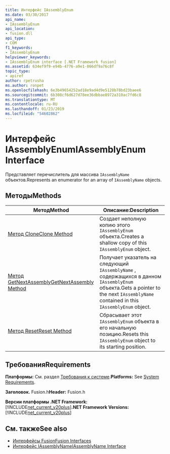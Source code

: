 ```yaml
---
title: Интерфейс IAssemblyEnum
ms.date: 03/30/2017
api_name:
- IAssemblyEnum
api_location:
- fusion.dll
api_type:
- COM
f1_keywords:
- IAssemblyEnum
helpviewer_keywords:
- IAssemblyEnum interface [.NET Framework fusion]
ms.assetid: 634ef9f9-e94b-4776-a9e1-866df9a76c8f
topic_type:
- apiref
author: rpetrusha
ms.author: ronpet
ms.openlocfilehash: 6e3b49654252ad18e9ad4d9e5128b78bd23baee6
ms.sourcegitcommit: 6b308cf6d627d78ee36dbbae8972a310ac7fd6c8
ms.translationtype: MT
ms.contentlocale: ru-RU
ms.lasthandoff: 01/23/2019
ms.locfileid: "54602862"
---
```

# <a name="iassemblyenum-interface"></a><span data-ttu-id="1d5ae-102">Интерфейс IAssemblyEnum</span><span class="sxs-lookup"><span data-stu-id="1d5ae-102">IAssemblyEnum Interface</span></span>
<span data-ttu-id="1d5ae-103">Представляет перечислитель для массива `IAssemblyName` объектов.</span><span class="sxs-lookup"><span data-stu-id="1d5ae-103">Represents an enumerator for an array of `IAssemblyName` objects.</span></span>  
  
## <a name="methods"></a><span data-ttu-id="1d5ae-104">Методы</span><span class="sxs-lookup"><span data-stu-id="1d5ae-104">Methods</span></span>  
  
|<span data-ttu-id="1d5ae-105">Метод</span><span class="sxs-lookup"><span data-stu-id="1d5ae-105">Method</span></span>|<span data-ttu-id="1d5ae-106">Описание:</span><span class="sxs-lookup"><span data-stu-id="1d5ae-106">Description</span></span>|  
|------------|-----------------|  
|[<span data-ttu-id="1d5ae-107">Метод Clone</span><span class="sxs-lookup"><span data-stu-id="1d5ae-107">Clone Method</span></span>](../../../../docs/framework/unmanaged-api/fusion/iassemblyenum-clone-method.md)|<span data-ttu-id="1d5ae-108">Создает неполную копию этого `IAssemblyEnum` объекта.</span><span class="sxs-lookup"><span data-stu-id="1d5ae-108">Creates a shallow copy of this `IAssemblyEnum` object.</span></span>|  
|[<span data-ttu-id="1d5ae-109">Метод GetNextAssembly</span><span class="sxs-lookup"><span data-stu-id="1d5ae-109">GetNextAssembly Method</span></span>](../../../../docs/framework/unmanaged-api/fusion/iassemblyenum-getnextassembly-method.md)|<span data-ttu-id="1d5ae-110">Получает указатель на следующий `IAssemblyName` , содержащихся в данном `IAssemblyEnum` объекта.</span><span class="sxs-lookup"><span data-stu-id="1d5ae-110">Gets a pointer to the next `IAssemblyName` contained in this `IAssemblyEnum` object.</span></span>|  
|[<span data-ttu-id="1d5ae-111">Метод Reset</span><span class="sxs-lookup"><span data-stu-id="1d5ae-111">Reset Method</span></span>](../../../../docs/framework/unmanaged-api/fusion/iassemblyenum-reset-method.md)|<span data-ttu-id="1d5ae-112">Сбрасывает этот `IAssemblyEnum` объекта в его начальную позицию.</span><span class="sxs-lookup"><span data-stu-id="1d5ae-112">Resets this `IAssemblyEnum` object to its starting position.</span></span>|  
  
## <a name="requirements"></a><span data-ttu-id="1d5ae-113">Требования</span><span class="sxs-lookup"><span data-stu-id="1d5ae-113">Requirements</span></span>  
 <span data-ttu-id="1d5ae-114">**Платформы:** См. раздел [Требования к системе](../../../../docs/framework/get-started/system-requirements.md).</span><span class="sxs-lookup"><span data-stu-id="1d5ae-114">**Platforms:** See [System Requirements](../../../../docs/framework/get-started/system-requirements.md).</span></span>  
  
 <span data-ttu-id="1d5ae-115">**Заголовок.** Fusion.h</span><span class="sxs-lookup"><span data-stu-id="1d5ae-115">**Header:** Fusion.h</span></span>  
  
 <span data-ttu-id="1d5ae-116">**Версии платформы .NET Framework:** [!INCLUDE[net_current_v20plus](../../../../includes/net-current-v20plus-md.md)]</span><span class="sxs-lookup"><span data-stu-id="1d5ae-116">**.NET Framework Versions:** [!INCLUDE[net_current_v20plus](../../../../includes/net-current-v20plus-md.md)]</span></span>  
  
## <a name="see-also"></a><span data-ttu-id="1d5ae-117">См. также</span><span class="sxs-lookup"><span data-stu-id="1d5ae-117">See also</span></span>
- [<span data-ttu-id="1d5ae-118">Интерфейсы Fusion</span><span class="sxs-lookup"><span data-stu-id="1d5ae-118">Fusion Interfaces</span></span>](../../../../docs/framework/unmanaged-api/fusion/fusion-interfaces.md)
- [<span data-ttu-id="1d5ae-119">Интерфейс IAssemblyName</span><span class="sxs-lookup"><span data-stu-id="1d5ae-119">IAssemblyName Interface</span></span>](../../../../docs/framework/unmanaged-api/fusion/iassemblyname-interface.md)
